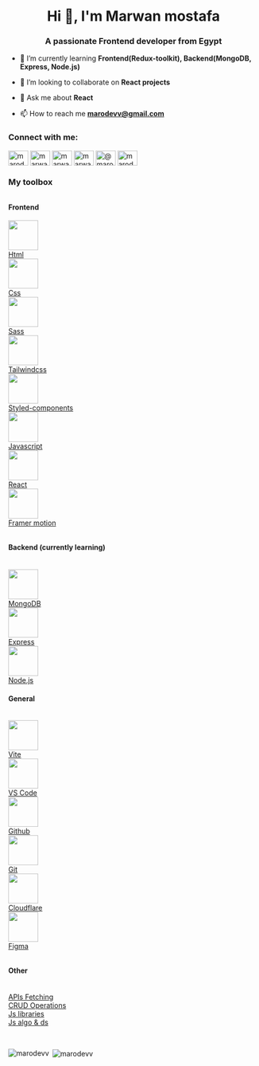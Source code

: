 <h1 align="center">Hi 👋, I'm Marwan mostafa</h1>
<h3 align="center">A passionate Frontend developer from Egypt</h3>

- 🌱 I’m currently learning **Frontend(Redux-toolkit), Backend(MongoDB, Express, Node.js)**

- 👯 I’m looking to collaborate on **React projects**

- 💬 Ask me about **React**

- 📫 How to reach me **marodevv@gmail.com**

<h3 align="left">Connect with me:</h3>
<p align="left">
<a href="https://dev.to/marodevv" target="blank"><img align="center" src="https://raw.githubusercontent.com/rahuldkjain/github-profile-readme-generator/master/src/images/icons/Social/devto.svg" alt="marodevv" height="30" width="40" /></a>
<a href="https://linkedin.com/in/marwan-mostafa-4ba111210" target="blank"><img align="center" src="https://raw.githubusercontent.com/rahuldkjain/github-profile-readme-generator/master/src/images/icons/Social/linked-in-alt.svg" alt="marwan-mostafa-4ba111210" height="30" width="40" /></a>
<a href="https://fb.com/marwanmostafa24" target="blank"><img align="center" src="https://raw.githubusercontent.com/rahuldkjain/github-profile-readme-generator/master/src/images/icons/Social/facebook.svg" alt="marwanmostafa24" height="30" width="40" /></a>
<a href="https://instagram.com/marwan_mostafa24" target="blank"><img align="center" src="https://raw.githubusercontent.com/rahuldkjain/github-profile-readme-generator/master/src/images/icons/Social/instagram.svg" alt="marwan_mostafa24" height="30" width="40" /></a>
<a href="https://hashnode.com/@marodevv" target="blank"><img align="center" src="https://raw.githubusercontent.com/rahuldkjain/github-profile-readme-generator/master/src/images/icons/Social/hashnode.svg" alt="@marodevv" height="30" width="40" /></a>
<a href="https://www.leetcode.com/marodevv" target="blank"><img align="center" src="https://raw.githubusercontent.com/rahuldkjain/github-profile-readme-generator/master/src/images/icons/Social/leet-code.svg" alt="marodevv" height="30" width="40" /></a>
</p>

<h3 align="left">My toolbox</h3>
<h4 style="margin-top: 2rem" align="left">Frontend</h3>
<p>
    <a href="#" target="_blank">  
       <img src="https://cdn.jsdelivr.net/gh/devicons/devicon/icons/html5/html5-original.svg" width="60" height="60" align="center" />
        <br />
        Html
    </a>
    <br />
    <a href="#" target="_blank">  
       <img src="https://cdn.jsdelivr.net/gh/devicons/devicon/icons/css3/css3-original.svg" width="60" height="60" align="center" />
        <br />
        Css
    </a>
    <br />
    <a href="#" target="_blank">  
       <img src="https://cdn.jsdelivr.net/gh/devicons/devicon/icons/sass/sass-original.svg" width="60" height="60" align="center" />
        <br />
        Sass
    </a>
    <br />
    <a href="#" target="_blank">  
       <img  src="https://cdn.jsdelivr.net/gh/devicons/devicon/icons/tailwindcss/tailwindcss-plain.svg" width="60" height="60" align="center" />
        <br />
        Tailwindcss
    </a>
    <br />
    <a href="#" target="_blank">  
       <img src="https://gozattila.dev/static/media/styled_components.a46dc006.png" width="60" height="60" align="center" />
        <br />
        Styled-components
    </a>
    <br />
    <a href="#" target="_blank">  
       <img src="https://cdn.jsdelivr.net/gh/devicons/devicon/icons/javascript/javascript-original.svg" width="60" height="60" align="center" />
        <br />
        Javascript
    </a>
    <br />
    <a href="#" target="_blank">  
       <img src="https://cdn.jsdelivr.net/gh/devicons/devicon/icons/react/react-original.svg" width="60" height="60" align="center" />
        <br />
        React
    </a>
    <br />
    <a href="#" target="_blank">  
       <img src="https://cdn.iconscout.com/icon/free/png-256/framer-logo-3609961-3014601.png" width="60" height="60" align="center" />
        <br />
        Framer motion
    </a>
    <br />
    <h4 style="margin-top: 2rem" align="left">Backend (currently learning)</h3>
    <br />
    <a href="#" target="_blank">  
       <img src="https://cdn.jsdelivr.net/gh/devicons/devicon/icons/mongodb/mongodb-original.svg" width="60" height="60" align="center" />
        <br />
        MongoDB
    </a>
    <br />
    <a href="#" target="_blank">  
       <img src="https://cdn.jsdelivr.net/gh/devicons/devicon/icons/express/express-original.svg" width="60" height="60" align="center" />
        <br />
        Express
    </a>
    <br />
    <a href="#" target="_blank">  
       <img src="https://cdn.jsdelivr.net/gh/devicons/devicon/icons/nodejs/nodejs-original.svg" width="60" height="60" align="center" />
        <br />
        Node.js
    </a>
    <br />
    <h4 align="left">General</h3>
    <br />
    <a href="#" target="_blank">  
       <img src="https://vitejs.dev/logo.svg" width="60" height="60" align="center" />
        <br />
        Vite
    </a>
    <br />
    <a href="#" target="_blank">  
       <img src="https://cdn.jsdelivr.net/gh/devicons/devicon/icons/vscode/vscode-original.svg" width="60" height="60" align="center" />
        <br />
        VS Code
    </a>
    <br />
    <a href="#" target="_blank">  
       <img src="https://cdn.jsdelivr.net/gh/devicons/devicon/icons/github/github-original.svg" width="60" height="60" align="center" />
        <br />
        Github
    </a>
    <br />
    <a href="#" target="_blank">  
       <img src="https://cdn.jsdelivr.net/gh/devicons/devicon/icons/git/git-original.svg" width="60" height="60" align="center" />
        <br />
        Git
    </a>
    <br />
    <a href="#" target="_blank">  
       <img src="https://1000logos.net/wp-content/uploads/2020/09/Cloudflare-emblem.jpeg" width="60" height="60" align="center" />
        <br />
        Cloudflare
    </a>
    <br />
    <a href="#" target="_blank">  
       <img src="https://cdn.jsdelivr.net/gh/devicons/devicon/icons/figma/figma-original.svg" width="60" height="60" align="center" />
        <br />
        Figma
    </a>
    <br />
    <h4 style="margin-top: 2rem" align="left">Other</h3>
    <br />
    <a href="#" target="_blank">
        APIs Fetching
    </a>
    <br />
    <a href="#" target="_blank">
        CRUD Operations
    </a>
    <br />
    <a href="#" target="_blank">
        Js libraries
    </a>
    <br />
    <a href="#" target="_blank">
        Js algo & ds
    </a>
</p>
<br />
<p><img align="left" src="https://github-readme-stats.vercel.app/api/top-langs?username=marodevv&show_icons=true&locale=en&layout=compact" alt="marodevv" /></p>

<p>&nbsp;<img align="center" src="https://github-readme-stats.vercel.app/api?username=marodevv&show_icons=true&locale=en" alt="marodevv" /></p>

